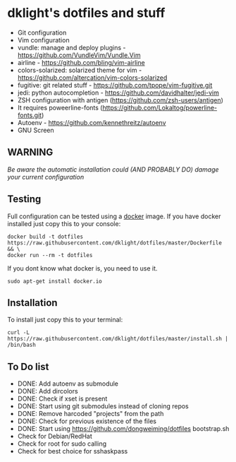 dklight's dotfiles and stuff
============================

 * Git configuration
 * Vim configuration
  * vundle: manage and deploy plugins - https://github.com/VundleVim/Vundle.Vim
  * airline - https://github.com/bling/vim-airline
  * colors-solarized: solarized theme for vim - https://github.com/altercation/vim-colors-solarized
  * fugitive: git related stuff - https://github.com/tpope/vim-fugitive.git
  * jedi: python autocompletion - https://github.com/davidhalter/jedi-vim
 * ZSH configuration with antigen (https://github.com/zsh-users/antigen)
  * It requires poweerline-fonts (https://github.com/Lokaltog/powerline-fonts.git)
 * Autoenv - https://github.com/kennethreitz/autoenv
 * GNU Screen

WARNING
-------
*Be aware the automatic installation could (AND PROBABLY DO) damage your current configuration*

Testing
-------

Full configuration can be tested using a [docker](https://www.docker.com/) image.
If you have docker installed just copy this to your console:

    docker build -t dotfiles https://raw.githubusercontent.com/dklight/dotfiles/master/Dockerfile && \
    docker run --rm -t dotfiles

If you dont know what docker is, you need to use it.

    sudo apt-get install docker.io


Installation
------------

To install just copy this to your terminal:

    curl -L https://raw.githubusercontent.com/dklight/dotfiles/master/install.sh | /bin/bash

To Do list
----------
 * DONE: Add autoenv as submodule
 * DONE: Add dircolors
 * DONE: Check if xset is present
 * DONE: Start using git submodules instead of cloning repos
 * DONE: Remove harcoded "projects" from the path
 * DONE: Check for previous existence of the files
 * DONE: Start using https://github.com/dongweiming/dotfiles bootstrap.sh
 * Check for Debian/RedHat
 * Check for root for sudo calling
 * Check for best choice for sshaskpass
